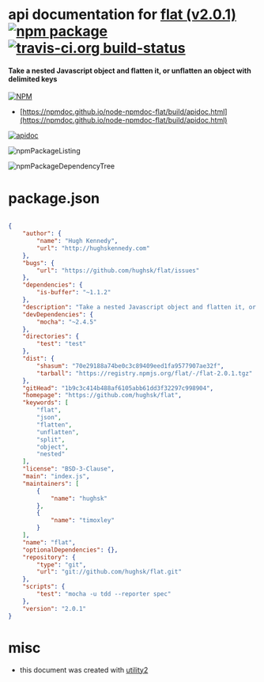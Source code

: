 # api documentation for  [flat (v2.0.1)](https://github.com/hughsk/flat)  [![npm package](https://img.shields.io/npm/v/npmdoc-flat.svg?style=flat-square)](https://www.npmjs.org/package/npmdoc-flat) [![travis-ci.org build-status](https://api.travis-ci.org/npmdoc/node-npmdoc-flat.svg)](https://travis-ci.org/npmdoc/node-npmdoc-flat)
#### Take a nested Javascript object and flatten it, or unflatten an object with delimited keys

[![NPM](https://nodei.co/npm/flat.png?downloads=true&downloadRank=true&stars=true)](https://www.npmjs.com/package/flat)

- [https://npmdoc.github.io/node-npmdoc-flat/build/apidoc.html](https://npmdoc.github.io/node-npmdoc-flat/build/apidoc.html)

[![apidoc](https://npmdoc.github.io/node-npmdoc-flat/build/screenCapture.buildCi.browser.%252Ftmp%252Fbuild%252Fapidoc.html.png)](https://npmdoc.github.io/node-npmdoc-flat/build/apidoc.html)

![npmPackageListing](https://npmdoc.github.io/node-npmdoc-flat/build/screenCapture.npmPackageListing.svg)

![npmPackageDependencyTree](https://npmdoc.github.io/node-npmdoc-flat/build/screenCapture.npmPackageDependencyTree.svg)



# package.json

```json

{
    "author": {
        "name": "Hugh Kennedy",
        "url": "http://hughskennedy.com"
    },
    "bugs": {
        "url": "https://github.com/hughsk/flat/issues"
    },
    "dependencies": {
        "is-buffer": "~1.1.2"
    },
    "description": "Take a nested Javascript object and flatten it, or unflatten an object with delimited keys",
    "devDependencies": {
        "mocha": "~2.4.5"
    },
    "directories": {
        "test": "test"
    },
    "dist": {
        "shasum": "70e29188a74be0c3c89409eed1fa9577907ae32f",
        "tarball": "https://registry.npmjs.org/flat/-/flat-2.0.1.tgz"
    },
    "gitHead": "1b9c3c414b488af6105abb61dd3f32297c998904",
    "homepage": "https://github.com/hughsk/flat",
    "keywords": [
        "flat",
        "json",
        "flatten",
        "unflatten",
        "split",
        "object",
        "nested"
    ],
    "license": "BSD-3-Clause",
    "main": "index.js",
    "maintainers": [
        {
            "name": "hughsk"
        },
        {
            "name": "timoxley"
        }
    ],
    "name": "flat",
    "optionalDependencies": {},
    "repository": {
        "type": "git",
        "url": "git://github.com/hughsk/flat.git"
    },
    "scripts": {
        "test": "mocha -u tdd --reporter spec"
    },
    "version": "2.0.1"
}
```



# misc
- this document was created with [utility2](https://github.com/kaizhu256/node-utility2)
